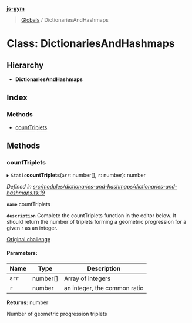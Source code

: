 **[js-gym](../README.md)**

> [Globals](../globals.md) / DictionariesAndHashmaps

# Class: DictionariesAndHashmaps

## Hierarchy

* **DictionariesAndHashmaps**

## Index

### Methods

* [countTriplets](dictionariesandhashmaps.md#counttriplets)

## Methods

### countTriplets

▸ `Static`**countTriplets**(`arr`: number[], `r`: number): number

*Defined in [src/modules/dictionaries-and-hashmaps/dictionaries-and-hashmaps.ts:19](https://github.com/artleitch/js-gym/blob/10f7f8a/src/modules/dictionaries-and-hashmaps/dictionaries-and-hashmaps.ts#L19)*

**`name`** countTriplets

**`description`** 
Complete the countTriplets function in the editor below. It should return
the number of triplets forming a geometric progression for a given r as an
integer.

[Original challenge](https://www.hackerrank.com/challenges/count-triplets-1/problem?h_l=interview&playlist_slugs%5B%5D=interview-preparation-kit&playlist_slugs%5B%5D=dictionaries-hashmaps)

#### Parameters:

Name | Type | Description |
------ | ------ | ------ |
`arr` | number[] | Array of integers |
`r` | number | an integer, the common ratio |

**Returns:** number

Number of geometric progression triplets
